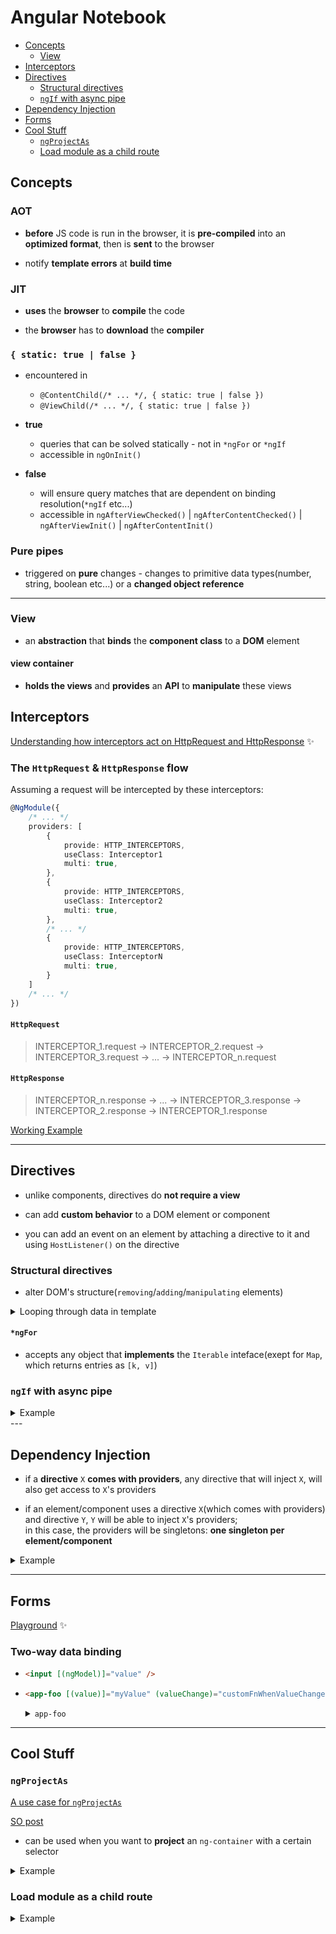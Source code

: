 # Angular Notebook

* [Concepts](#concepts)
  * [View](#view)
* [Interceptors](#interceptors)
* [Directives](#directives)
    * [Structural directives](#structural-directives)
    * [`ngIf` with async pipe](#ngIf-with-async-pipe)
* [Dependency Injection](#dependency-injection)
* [Forms](#forms)
* [Cool Stuff](#cool-stuff)
    * [`ngProjectAs`](#ngProjectAs)
    * [Load module as a child route](#load-module-as-a-child-route)


## Concepts

### AOT

* **before** JS code is run in the browser, it is **pre-compiled** into an **optimized format**, then is **sent** to the browser

* notify **template errors** at **build time**

### JIT

* **uses** the **browser** to **compile** the code

* the **browser** has to **download** the **compiler**

### `{ static: true | false }`

* encountered in 
    * `@ContentChild(/* ... */, { static: true | false })` 
    * `@ViewChild(/* ... */, { static: true | false })`

* **true**
    * queries that can be solved statically - not in `*ngFor` or `*ngIf`
    * accessible in `ngOnInit()`

* **false**
    * will ensure query matches that are dependent on binding resolution(`*ngIf` etc...)
    * accessible in `ngAfterViewChecked()` | `ngAfterContentChecked()` | `ngAfterViewInit()` | `ngAfterContentInit()`

### Pure pipes

* triggered on **pure** changes - changes to primitive data types(number, string, boolean etc...) or a **changed object reference**

---

### View

* an **abstraction** that **binds** the **component class** to a **DOM** element

#### view container

* **holds the views** and **provides** an **API** to **manipulate** these views

## Interceptors

[Understanding how interceptors act on HttpRequest and HttpResponse](https://dev.to/anduser96/angular-understanding-how-interceptors-act-on-httprequest-and-httpresponse-bf8) :sparkles:

### The `HttpRequest` & `HttpResponse` flow

Assuming a request will be intercepted by these interceptors:
```typescript
@NgModule({
    /* ... */
    providers: [
        {
            provide: HTTP_INTERCEPTORS,
            useClass: Interceptor1
            multi: true,
        },
        {
            provide: HTTP_INTERCEPTORS,
            useClass: Interceptor2
            multi: true,
        },
        /* ... */
        {
            provide: HTTP_INTERCEPTORS,
            useClass: InterceptorN
            multi: true,
        }
    ]
    /* ... */
})
```

#### `HttpRequest`

> INTERCEPTOR_1.request -> INTERCEPTOR_2.request -> INTERCEPTOR_3.request -> ... -> INTERCEPTOR_n.request

#### `HttpResponse`

> INTERCEPTOR_n.response -> ... -> INTERCEPTOR_3.response -> INTERCEPTOR_2.response -> INTERCEPTOR_1.response

[Working Example](https://stackblitz.com/edit/ng-understanding-interceptors?file=src%2Fapp%2Fapp.component.ts)

--- 

## Directives

* unlike components, directives do **not require a view**

* can add **custom behavior** to a DOM element or component

* you can add an event on an element by attaching a directive to it and using `HostListener()` on the directive

### Structural directives

* alter DOM's structure(`removing`/`adding`/`manipulating` elements)

<details>
<summary>Looping through data in template</summary>
<br>


```html
<ng-template 
    ngFor 
    let-user 
    let-index="index" 
    [ngForOf]="users$ | async"
>
  <p>{{ user.name + ' ' + index }}</p>
</ng-template>
<!-- 
Will yield: 
    <p>USERNAME</p>
-->

<!-- --------------------------- -->

<ng-container *ngFor="let user of users$ | async">
  <p>{{ user.name }}</p>
</ng-container>
<!-- 
Will yield:
    <! ---- >
    <p>USERNAME</p>
 -->

<!-- Here is why a comment is also rendered above its `p` tag -->
<!-- The above snippet would be translated into this(ignore the `index` variable) -->
<ng-template 
    ngFor 
    let-user 
    let-index="index"
    [ngForOf]="users$ | async"
>
  <ng-container>
    <p>{{ user.name + ' ' + index }}</p>
  </ng-container>
</ng-template>
```
</details>

#### `*ngFor`

* accepts any object that **implements** the `Iterable` inteface(exept for `Map`, which returns entries as `[k, v]`) 

### `ngIf` with async pipe

<details>
<summary>Example</summary>
<br>


```html
<ng-container *ngIf="{
  users: users$ | async,
  todos: todos$ | async
} as foo">
  <ng-template ngFor let-user let-index="index" [ngForOf]="foo.users" >
    <ng-container>
      <p>{{ user.name + ' ' + index }}</p>
    </ng-container>
  </ng-template>


  <ng-template ngFor let-todo let-index="index" [ngForOf]="foo.todos" >
    <ng-container>
      <p>{{ todo.title }}</p>
    </ng-container>
  </ng-template>
</ng-container>
```
</details>
---

## Dependency Injection

* if a **directive** `X` **comes with providers**, any directive that will inject `X`, will also get access to `X`'s providers

* if an element/component uses a directive `X`(which comes with providers) and directive `Y`, `Y` will be able to inject `X`'s providers;  
in this case, the providers will be singletons: **one singleton per element/component**

<details>
<summary>Example</summary>
<br>


```typescript
class FooDep {
  constructor () { console.log('this is foo!') }
}

@Directive({
  selector: '[s1]',
  providers: [FooDep],
})
export class Dir1 {
  constructor (private fooDep: FooDep) {
    console.log('[DIR 1]: foo deep');
  }
}

@Directive({
  selector: '[s2]',
})
export class Dir2 {
  constructor (private fooDep: FooDep) {
    console.log('[DIR 2]: foo deep');
  }
}

@Directive({
  selector: '[s3]',
})
export class Dir3 {
  constructor (private fooDep: FooDep) {
    console.log('[DIR 3]: foo deep');
  }
}

@Component({
  selector: 'app-bar',
  template: `
    bar!
  `,
})
export class BarComponent { }

@Component({
  selector: 'my-app',
  template: `
    <app-bar s1 s2 s3></app-bar>
  `,
})
export class AppComponent { }
/* 
--->
this is foo!
[DIR 1]: foo deep
[DIR 2]: foo deep
[DIR 3]: foo deep
*/
```
</details>

---

## Forms

[Playground](https://stackblitz.com/edit/ng-working-with-forms?file=src/app/app.component.ts) :sparkles:

### Two-way data binding

*   ```html 
    <input [(ngModel)]="value" />
    ```

*   ```html
    <app-foo [(value)]="myValue" (valueChange)="customFnWhenValueChanged($event)"></app-foo>
    ```
    <details>
    <summary><code>app-foo</code></summary>
    <br>


    ```typescript
    @Component({ /* ... */ })
    export class FooComponent {    
        @Input()
        value: string;

        @Output()
        valueChange = new EventEmitter<string>();

        public chnageValue () {
            this.valueChange.emit(this.value + '@');
        }
    }
    ```
    </details>

---

## Cool Stuff

### `ngProjectAs`

[A use case for `ngProjectAs`](https://dev.to/anduser96/angular-a-use-case-for-ngprojectas-pnj)  

[SO post](https://stackoverflow.com/questions/57820385/how-can-i-get-an-ng-content-select-filter-to-work-with-projected-template-conten/57822471#57822471)

* can be used when  you want to **project** an `ng-container` with a certain selector

<details>
    <summary>Example</summary>
    
<h3>test.component.html</h3>

```html
<ng-content select="[test]"></ng-content>
```

<h3>consumer.component.html</h3>

```html
<app-test>
  <ng-container 
    *ngTemplateOutlet="testTemplate; context: { $implicit: 'andrei' }" 
    ngProjectAs="[test]"
  ></ng-container>
</app-test>

<ng-template #testTemplate let-implicitVar>
  <p>this is test!</p>
  <b>{{ implicitVar }}</b>
</ng-template>
```
</details>

### Load module as a child route

<details>
<summary>Example</summary>
<br>


```typescript
{
  path: '...'
  children: [
    {
      path: 'path-to-module',
      loadChildren: () => YourEagerlyLoadedModule
    }
  ]
}
```
</details>
